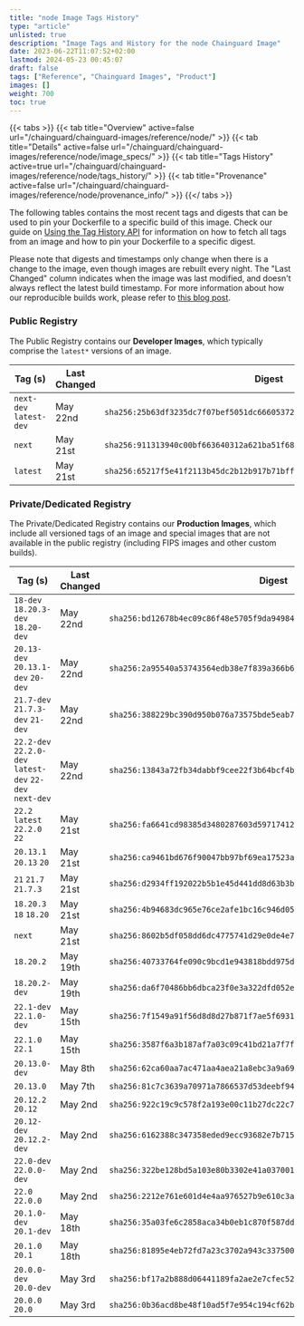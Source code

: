 ```yaml
---
title: "node Image Tags History"
type: "article"
unlisted: true
description: "Image Tags and History for the node Chainguard Image"
date: 2023-06-22T11:07:52+02:00
lastmod: 2024-05-23 00:45:07
draft: false
tags: ["Reference", "Chainguard Images", "Product"]
images: []
weight: 700
toc: true
---
```


{{< tabs >}}
{{< tab title="Overview" active=false url="/chainguard/chainguard-images/reference/node/" >}}
{{< tab title="Details" active=false url="/chainguard/chainguard-images/reference/node/image_specs/" >}}
{{< tab title="Tags History" active=true url="/chainguard/chainguard-images/reference/node/tags_history/" >}}
{{< tab title="Provenance" active=false url="/chainguard/chainguard-images/reference/node/provenance_info/" >}}
{{</ tabs >}}

The following tables contains the most recent tags and digests that can be used to pin your Dockerfile to a specific build of this image. Check our guide on [Using the Tag History API](/chainguard/chainguard-images/using-the-tag-history-api/) for information on how to fetch all tags from an image and how to pin your Dockerfile to a specific digest.

Please note that digests and timestamps only change when there is a change to the image, even though images are rebuilt every night. The "Last Changed" column indicates when the image was last modified, and doesn't always reflect the latest build timestamp. For more information about how our reproducible builds work, please refer to [this blog post](https://www.chainguard.dev/unchained/reproducing-chainguards-reproducible-image-builds).

### Public Registry
The Public Registry contains our **Developer Images**, which typically comprise the `latest*` versions of an image.

| Tag (s)                  | Last Changed | Digest                                                                    |
|--------------------------|--------------|---------------------------------------------------------------------------|
|  `next-dev` `latest-dev` | May 22nd     | `sha256:25b63df3235dc7f07bef5051dc666053720d8739e5346d05cf977420d0d51d2f` |
|  `next`                  | May 21st     | `sha256:911313940c00bf663640312a621ba51f680bccc989cae8dd7026934733762248` |
|  `latest`                | May 21st     | `sha256:65217f5e41f2113b45dc2b12b917b71bffd4f6bde001b1bb0f433782a0063d73` |


### Private/Dedicated Registry
The Private/Dedicated Registry contains our **Production Images**, which include all versioned tags of an image and special images that are not available in the public registry (including FIPS images and other custom builds).

| Tag (s)                                                   | Last Changed | Digest                                                                    |
|-----------------------------------------------------------|--------------|---------------------------------------------------------------------------|
|  `18-dev` `18.20.3-dev` `18.20-dev`                       | May 22nd     | `sha256:bd12678b4ec09c86f48e5705f9da949842a4067624503ddedf49baf84971a379` |
|  `20.13-dev` `20.13.1-dev` `20-dev`                       | May 22nd     | `sha256:2a95540a53743564edb38e7f839a366b6340927c87778c786f4de27063033118` |
|  `21.7-dev` `21.7.3-dev` `21-dev`                         | May 22nd     | `sha256:388229bc390d950b076a73575bde5eab734c5995e4d304ec9bc067ce2e901e43` |
|  `22.2-dev` `22.2.0-dev` `latest-dev` `22-dev` `next-dev` | May 22nd     | `sha256:13843a72fb34dabbf9cee22f3b64bcf4bec492a4e470787309aaa698456e41b3` |
|  `22.2` `latest` `22.2.0` `22`                            | May 21st     | `sha256:fa6641cd98385d3480287603d597174126bf39434c00a4f052ffb4da00771469` |
|  `20.13.1` `20.13` `20`                                   | May 21st     | `sha256:ca9461bd676f90047bb97bf69ea17523ae60b5575faa964ded0fbe96241e0c99` |
|  `21` `21.7` `21.7.3`                                     | May 21st     | `sha256:d2934ff192022b5b1e45d441dd8d63b3b6471785564abaa8628f98692f2201df` |
|  `18.20.3` `18` `18.20`                                   | May 21st     | `sha256:4b94683dc965e76ce2afe1bc16c946d05c95403aa632f79d976644ae1db54684` |
|  `next`                                                   | May 21st     | `sha256:8602b5df058dd6dc4775741d29e0de4e767d6312ba40fe2f458599397a6a873b` |
|  `18.20.2`                                                | May 19th     | `sha256:40733764fe090c9bcd1e943818bdd975d5ee17e7a4d579f320c7a363ae8f6f74` |
|  `18.20.2-dev`                                            | May 19th     | `sha256:da6f70486bb6dbca23f0e3a322dfd052e57c8a8ecf44e6778b13029f3eaa7066` |
|  `22.1-dev` `22.1.0-dev`                                  | May 15th     | `sha256:7f1549a91f56d8d8d27b871f7ae5f693157ac7be75bfd941d1dff48f84104600` |
|  `22.1.0` `22.1`                                          | May 15th     | `sha256:3587f6a3b187af7a03c09c41bd21a7f7fc75c5f07108299d3aec281c6ffbae76` |
|  `20.13.0-dev`                                            | May 8th      | `sha256:62ca60aa7ac471aa4aea21a8ebc3a9a69f652fbc5ab1f22dfe423fb4c4e53e9a` |
|  `20.13.0`                                                | May 7th      | `sha256:81c7c3639a70971a7866537d53deebf94b3eedd1e927034493d47c229ebe9656` |
|  `20.12.2` `20.12`                                        | May 2nd      | `sha256:922c19c9c578f2a193e00c11b27dc22c7354e486017dea73b3fb7fa6a31cc5c0` |
|  `20.12-dev` `20.12.2-dev`                                | May 2nd      | `sha256:6162388c347358eded9ecc93682e7b715b39f63f30fc8394488e9eeabc1e0fd9` |
|  `22.0-dev` `22.0.0-dev`                                  | May 2nd      | `sha256:322be128bd5a103e80b3302e41a037001d7d5b550683153db9bd7ffeb18f84fd` |
|  `22.0` `22.0.0`                                          | May 2nd      | `sha256:2212e761e601d4e4aa976527b9e610c3ac3ba6984987451128da61ddc12df585` |
|  `20.1.0-dev` `20.1-dev`                                  | May 18th     | `sha256:35a03fe6c2858aca34b0eb1c870f587ddaf949a8d3ae137f2731f56f6d7fde21` |
|  `20.1.0` `20.1`                                          | May 18th     | `sha256:81895e4eb72fd7a23c3702a943c3375002ca7d91d09c20d3d3c5a6bb9f6973b3` |
|  `20.0.0-dev` `20.0-dev`                                  | May 3rd      | `sha256:bf17a2b888d06441189fa2ae2e7cfec52a040222a15c4ec8f3bcf390e802b460` |
|  `20.0.0` `20.0`                                          | May 3rd      | `sha256:0b36acd8be48f10ad5f7e954c194cf62be13ae4eb5d6f7a998beac7d5938cbe0` |

